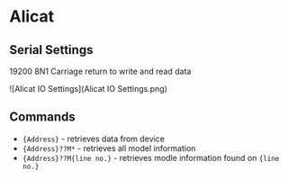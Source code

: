 # Alicat
## Serial Settings
19200 8N1
Carriage return to write and read data

![Alicat IO Settings](Alicat IO Settings.png)



## Commands

* ``{Address}`` - retrieves data from device
* ``{Address}??M*`` - retrieves all model information
* ``{Address}??M{line no.}`` - retrieves modle information found on ``{line no.}``

